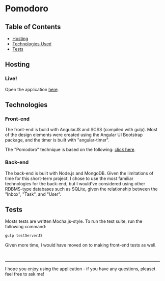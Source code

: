 # Pomodoro

## Table of Contents

- [Hosting](#hosting)
- [Technologies Used](#technologies)
- [Tests](#tests)

## Hosting

### Live!

Open the application <a href="https://angular-pomodoro.herokuapp.com/" target="top">here</a>.

## Technologies
### Front-end

The front-end is build with AngularJS and SCSS (compiled with gulp). Most of the design elements were created using the Angular UI Bootstrap package, and the timer is built with "angular-timer".

The "Pomodoro" technique is based on the following: <a href="http://lifehacker.com/productivity-101-a-primer-to-the-pomodoro-technique-1598992730">click here</a>. 

### Back-end

The back-end is built with Node.js and MongoDB. Given the limitations of time for this short-term project, I chose to use the most familiar technologies for the back-end, but I would've considered using other RDBMS-type databases such as SQLite, given the relationship between the "Inbox", "Task", and "User".

## Tests

Mosts tests are written Mocha.js-style. To run the test suite, run the following command:

```bash
gulp testServerJS
```

Given more time, I would have moved on to making front-end tests as well.

<br>
<hr>

I hope you enjoy using the application - if you have any questions, pleaset feel free to ask me!